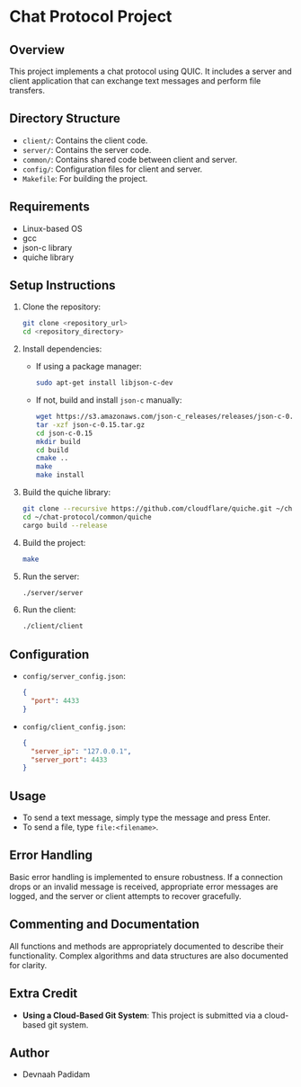 
# Chat Protocol Project

## Overview
This project implements a chat protocol using QUIC. It includes a server and client application that can exchange text messages and perform file transfers.

## Directory Structure
- `client/`: Contains the client code.
- `server/`: Contains the server code.
- `common/`: Contains shared code between client and server.
- `config/`: Configuration files for client and server.
- `Makefile`: For building the project.

## Requirements
- Linux-based OS
- gcc
- json-c library
- quiche library

## Setup Instructions
1. Clone the repository:
   ```bash
   git clone <repository_url>
   cd <repository_directory>
   ```

2. Install dependencies:
   - If using a package manager:
     ```bash
     sudo apt-get install libjson-c-dev
     ```
   - If not, build and install `json-c` manually:
     ```bash
     wget https://s3.amazonaws.com/json-c_releases/releases/json-c-0.15.tar.gz
     tar -xzf json-c-0.15.tar.gz
     cd json-c-0.15
     mkdir build
     cd build
     cmake ..
     make
     make install
     ```

3. Build the quiche library:
   ```bash
   git clone --recursive https://github.com/cloudflare/quiche.git ~/chat-protocol/common/quiche
   cd ~/chat-protocol/common/quiche
   cargo build --release
   ```

4. Build the project:
   ```bash
   make
   ```

5. Run the server:
   ```bash
   ./server/server
   ```

6. Run the client:
   ```bash
   ./client/client
   ```

## Configuration
- `config/server_config.json`:
  ```json
  {
    "port": 4433
  }
  ```
- `config/client_config.json`:
  ```json
  {
    "server_ip": "127.0.0.1",
    "server_port": 4433
  }
  ```

## Usage
- To send a text message, simply type the message and press Enter.
- To send a file, type `file:<filename>`.

## Error Handling
Basic error handling is implemented to ensure robustness. If a connection drops or an invalid message is received, appropriate error messages are logged, and the server or client attempts to recover gracefully.

## Commenting and Documentation
All functions and methods are appropriately documented to describe their functionality. Complex algorithms and data structures are also documented for clarity.

## Extra Credit
- **Using a Cloud-Based Git System**: This project is submitted via a cloud-based git system. 

## Author
- Devnaah Padidam
